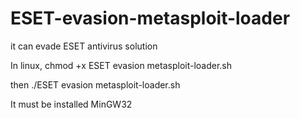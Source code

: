 # ESET-evasion-metasploit-loader
it can evade ESET antivirus solution

In linux, chmod +x ESET evasion metasploit-loader.sh

then ./ESET evasion metasploit-loader.sh

It must be installed MinGW32
